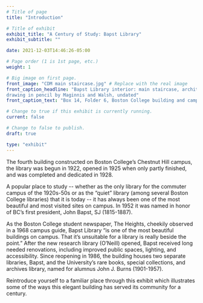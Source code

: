 ```yaml
---
# Title of page
title: "Introduction"

# Title of exhibit
exhibit_title: "A Century of Study: Bapst Library"
exhibit_subtitle: ""

date: 2021-12-03T14:46:26-05:00

# Page order (1 is 1st page, etc.)
weight: 1 

# Big image on first page.
front_image: "CDM main staircase.jpg" # Replace with the real image
front_caption_headline: "Bapst Library interior: main staircase, architectural
drawing in pencil by Maginnis and Walsh, undated"
front_caption_text: "Box 14, Folder 6, Boston College building and campus images (BC1987-012)"

# Change to true if this exhibit is currently running.
current: false

# Change to false to publish.
draft: true

type: "exhibit"
---
```


The fourth building constructed on Boston College’s Chestnut Hill campus, the library was begun in 1922, opened in 1925 when only partly finished, and was completed and dedicated in 1928. 

A popular place to study -- whether as the only library for the commuter campus of the 1920s-50s or as the “quiet” library (among several Boston College libraries) that it is today -- it has always been one of the most beautiful and most visited sites on campus. In 1952 it was named in honor of BC’s first president, John Bapst, SJ (1815-1887).

As the Boston College student newspaper, The Heights, cheekily observed in a 1968 campus guide, Bapst Library “is one of the most beautiful buildings on campus. That it’s unsuitable for a library is really beside the point.” After the new research library (O’Neill) opened, Bapst received long needed renovations, including  improved public spaces, lighting, and accessibility. Since reopening in 1986, the building houses two separate libraries, Bapst, and the University’s rare books, special collections, and archives library, named for alumnus John J. Burns (1901-1957).    

Reintroduce yourself to a familiar place through this exhibit which illustrates some of the ways this elegant building has served its community for a century.

